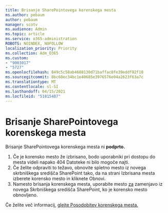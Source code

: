 ```yaml
---
title: Brisanje SharePointovega korenskega mesta
ms.author: pebaum
author: pebaum
manager: scotv
ms.audience: Admin
ms.topic: article
ms.service: o365-administration
ROBOTS: NOINDEX, NOFOLLOW
localization_priority: Priority
ms.collection: Adm_O365
ms.custom:
- "9003017"
- "5727"
ms.openlocfilehash: 849c5c58ab4688130d71baffac8fe39eddf92f18
ms.sourcegitcommit: 8bc60ec34bc1e40685e3976576e04a2623f63a7c
ms.translationtype: MT
ms.contentlocale: sl-SI
ms.lasthandoff: 04/15/2021
ms.locfileid: "51815487"
---
```

# <a name="delete-the-sharepoint-root-site"></a>Brisanje SharePointovega korenskega mesta

Brisanje SharePointovega korenskega mesta ni  **podprto.**

1.  Če je korensko mesto že izbrisano, bodo uporabniki pri dostopu do mesta videli napako 404 Datoteke ni bilo mogoče najti.
2.  Če želite odpraviti to težavo, obnovite spletno [](https://admin.microsoft.com/sharepoint?page=recycleBin&modern=true) mesto iz novega skrbniškega središča SharePoint tako, da na strani Izbrisana mesta izberete korensko mesto in kliknete Obnovi.
3.  Namesto brisanja korenskega mesta, uporabite mesto [za](https://docs.microsoft.com/sharepoint/modern-root-site#replace-your-root-site)  zamenjavo iz novega Skrbniškega središča SharePoint, ko je korensko mesto obnovljeno.

Če želite več informacij, [glejte Posodobitev korenskega mesta.](https://docs.microsoft.com/sharepoint/modern-root-site)